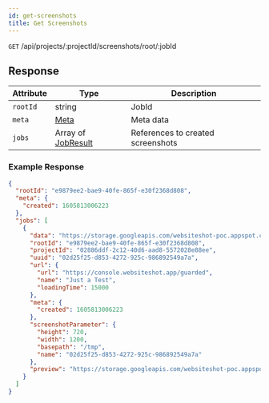 ```yaml
---
id: get-screenshots
title: Get Screenshots
---
```


`GET` /api/projects/:projectId/screenshots/root/:jobId

## Response

| Attribute | Type                                        | Description                       |
| --------- | ------------------------------------------- | --------------------------------- |
| `rootId`  | string                                      | JobId                             |
| `meta`    | [Meta](../types/Meta.md)                    | Meta data                         |
| `jobs`    | Array of [JobResult](../types/JobResult.md) | References to created screenshots |

### Example Response

```json
{
  "rootId": "e9879ee2-bae9-40fe-865f-e30f2368d808",
  "meta": {
    "created": 1605813006223
  },
  "jobs": [
    {
      "data": "https://storage.googleapis.com/websiteshot-poc.appspot.com/02886ddf-2c12-40d6-aad8-5572028e88ee/02d25f25-d853-4272-925c-986892549a7a.png?GoogleAccessId=...",
      "rootId": "e9879ee2-bae9-40fe-865f-e30f2368d808",
      "projectId": "02886ddf-2c12-40d6-aad8-5572028e88ee",
      "uuid": "02d25f25-d853-4272-925c-986892549a7a",
      "url": {
        "url": "https://console.websiteshot.app/guarded",
        "name": "Just a Test",
        "loadingTime": 15000
      },
      "meta": {
        "created": 1605813006223
      },
      "screenshotParameter": {
        "height": 720,
        "width": 1200,
        "basepath": "/tmp",
        "name": "02d25f25-d853-4272-925c-986892549a7a"
      },
      "preview": "https://storage.googleapis.com/websiteshot-poc.appspot.com/02886ddf-2c12-40d6-aad8-5572028e88ee/02d25f25-d853-4272-925c-986892549a7a-preview.png?GoogleAccessId=..."
    }
  ]
}
```
